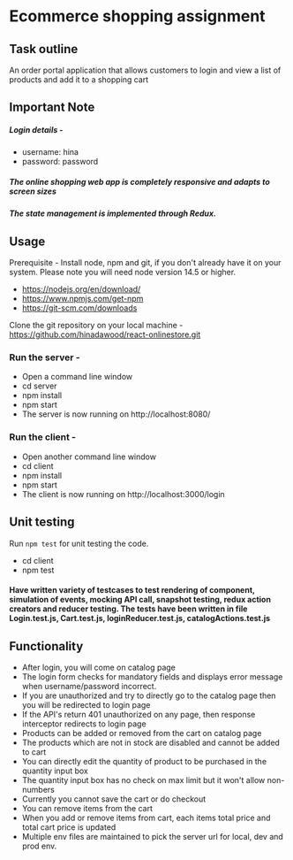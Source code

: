 # Ecommerce shopping assignment #

## Task outline ##
An order portal application that allows customers to login and view a list of products and add it to a shopping cart

## Important Note ##
##### Login details -
- username: hina
- password: password
##### The online shopping web app is completely responsive and adapts to screen sizes

##### The state management is implemented through Redux.


## Usage
Prerequisite - Install node, npm and git, if you don't already have it on your system.
Please note you will need node version 14.5 or higher.
- https://nodejs.org/en/download/
- https://www.npmjs.com/get-npm
- https://git-scm.com/downloads

Clone the git repository on your local machine - https://github.com/hinadawood/react-onlinestore.git
  
### Run the server -
- Open a command line window
- cd server
- npm install
- npm start
- The server is now running on http://localhost:8080/

### Run the client -
- Open another command line window
- cd client
- npm install
- npm start
- The client is now running on http://localhost:3000/login


## Unit testing
Run `npm test` for unit testing the code.
- cd client
- npm test
#### Have written variety of testcases to test rendering of component, simulation of events, mocking API call, snapshot testing, redux action creators and reducer testing. The tests have been written in file Login.test.js, Cart.test.js, loginReducer.test.js, catalogActions.test.js



## Functionality
- After login, you will come on catalog page
- The login form checks for mandatory fields and displays error message when username/password incorrect.
- If you are unauthorized and try to directly go to the catalog page then you will be redirected to login page
- If the API's return 401 unauthorized on any page, then response interceptor redirects to login page
- Products can be added or removed from the cart on catalog page
- The products which are not in stock are disabled and cannot be added to cart
- You can directly edit the quantity of product to be purchased in the quantity input box
- The quantity input box has no check on max limit but it won't allow non-numbers
- Currently you cannot save the cart or do checkout
- You can remove items from the cart
- When you add or remove items from cart, each items total price and total cart price is updated
- Multiple env files are maintained to pick the server url for local, dev and prod env.


